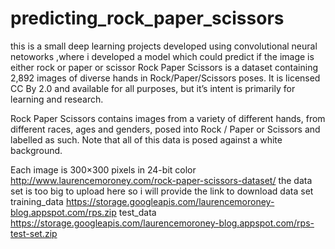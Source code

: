 # predicting_rock_paper_scissors
this is a small deep learning projects developed using convolutional neural netoworks ,where i developed a model which could predict if the image is either rock or paper or scissor
Rock Paper Scissors is a dataset containing 2,892 images of diverse hands in Rock/Paper/Scissors poses. It is licensed CC By 2.0 and available for all purposes, but it’s intent is primarily for learning and research.

Rock Paper Scissors contains images from a variety of different hands,  from different races, ages and genders, posed into Rock / Paper or Scissors and labelled as such.
Note that all of this data is posed against a white background.

Each image is 300×300 pixels in 24-bit color
http://www.laurencemoroney.com/rock-paper-scissors-dataset/
the data set is too big to upload here so i will provide the link to download data set
training_data 
https://storage.googleapis.com/laurencemoroney-blog.appspot.com/rps.zip
test_data
https://storage.googleapis.com/laurencemoroney-blog.appspot.com/rps-test-set.zip





























